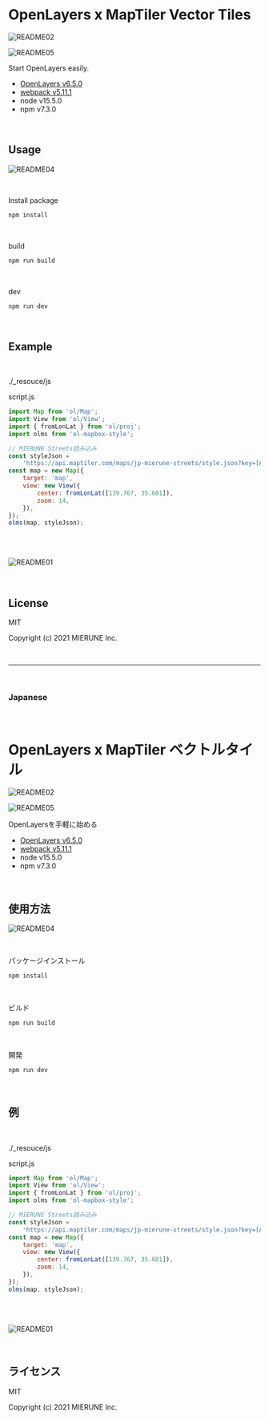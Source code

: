 # OpenLayers x MapTiler Vector Tiles

![README02](img/README02.png)

![README05](img/README05.png)

Start OpenLayers easily.  
- [OpenLayers v6.5.0](https://openlayers.org) 
- [webpack v5.11.1](https://webpack.js.org)  
- node v15.5.0
- npm v7.3.0

<br>

## Usage

![README04](img/README04.png)

<br>

Install package
```bash
npm install
```

<br>

build
```bash
npm run build
```

<br>

dev
```bash
npm run dev
```

<br>

## Example

<br>

./_resouce/js

script.js
```javascript
import Map from 'ol/Map';
import View from 'ol/View';
import { fromLonLat } from 'ol/proj';
import olms from 'ol-mapbox-style';

// MIERUNE Streets読み込み
const styleJson =
    'https://api.maptiler.com/maps/jp-mierune-streets/style.json?key=[APIキー]';
const map = new Map({
    target: 'map',
    view: new View({
        center: fromLonLat([139.767, 35.681]),
        zoom: 14,
    }),
});
olms(map, styleJson);
```

<br>
<br>

![README01](img/README01.png)

<br>

## License
MIT

Copyright (c) 2021 MIERUNE Inc.

<br>

---

<br>

### Japanese

<br>

# OpenLayers x MapTiler ベクトルタイル

![README02](img/README02.png)

![README05](img/README05.png)

OpenLayersを手軽に始める
- [OpenLayers v6.5.0](https://openlayers.org) 
- [webpack v5.11.1](https://webpack.js.org)  
- node v15.5.0
- npm v7.3.0

<br>

##  使用方法

![README04](img/README04.png)

<br>

パッケージインストール

```bash
npm install
```

<br>

ビルド

```bash
npm run build
```

<br>

開発

```bash
npm run dev
```

<br>

## 例

<br>

./_resouce/js

script.js
```javascript
import Map from 'ol/Map';
import View from 'ol/View';
import { fromLonLat } from 'ol/proj';
import olms from 'ol-mapbox-style';

// MIERUNE Streets読み込み
const styleJson =
    'https://api.maptiler.com/maps/jp-mierune-streets/style.json?key=[APIキー]';
const map = new Map({
    target: 'map',
    view: new View({
        center: fromLonLat([139.767, 35.681]),
        zoom: 14,
    }),
});
olms(map, styleJson);
```

<br>
<br>

![README01](img/README01.png)

<br>

## ライセンス
MIT

Copyright (c) 2021 MIERUNE Inc.

<br>
